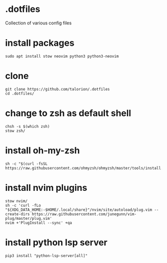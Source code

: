 # .dotfiles
Collection of various config files

# install packages

```
sudo apt install stow neovim python3 python3-neovim
```

# clone

```
git clone https://github.com/talorion/.dotfiles
cd .dotfiles/
```

# change to zsh as default shell

```
chsh -s $(which zsh)
stow zsh/
```

# install oh-my-zsh

```
sh -c "$(curl -fsSL https://raw.githubusercontent.com/ohmyzsh/ohmyzsh/master/tools/install.sh)"
```

# install nvim plugins

```
stow nvim/
sh -c 'curl -fLo "${XDG_DATA_HOME:-$HOME/.local/share}"/nvim/site/autoload/plug.vim --create-dirs https://raw.githubusercontent.com/junegunn/vim-plug/master/plug.vim'
nvim +'PlugInstall --sync' +qa
```

# install python lsp server

```
pip3 install "python-lsp-server[all]"
```
